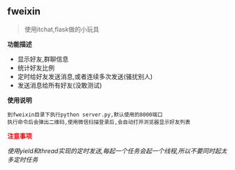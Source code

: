 ## fweixin
>使用itchat,flask做的小玩具

**功能描述**

 * 显示好友,群聊信息
 * 统计好友比例
 * 定时给好友发送消息,或者连续多次发送(骚扰别人)
 * 发送消息给所有好友(没敢测试)
 
**使用说明**

```
到fweixin目录下执行python server.py,默认使用的8000端口
执行命令后会弹出二维码,使用微信扫描登录后,会自动打开浏览器显示好友列表
```
**<font color=red>**注意事项**</font>**

*使用yield和thread实现的定时发送,每起一个任务会起一个线程,所以不要同时起太多定时任务*

